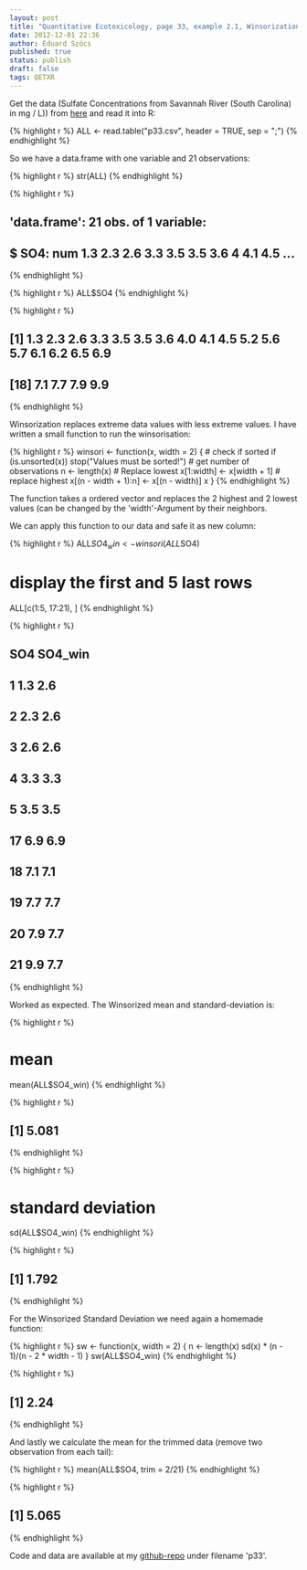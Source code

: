 ```yaml
---
layout: post
title: "Quantitative Ecotoxicology, page 33, example 2.1, Winsorization"
date: 2012-12-01 22:36
author: Eduard Szöcs
published: true
status: publish
draft: false
tags: QETXR
---
```

Get the data (Sulfate Concentrations from Savannah River (South Carolina) in mg / L)) from [here](https://raw.github.com/EDiLD/r-ed/master/quantitative_ecotoxicology/data/p33.csv) and read it into R:

{% highlight r %}
ALL <- read.table("p33.csv", header = TRUE, sep = ";")
{% endhighlight %}

So we have a data.frame with one variable and 21 observations:

{% highlight r %}
str(ALL)
{% endhighlight %}

{% highlight r %}
## 'data.frame':  21 obs. of  1 variable:
##  $ SO4: num  1.3 2.3 2.6 3.3 3.5 3.5 3.6 4 4.1 4.5 ...
{% endhighlight %}

{% highlight r %}
ALL$SO4
{% endhighlight %}

{% highlight r %}
##  [1] 1.3 2.3 2.6 3.3 3.5 3.5 3.6 4.0 4.1 4.5 5.2 5.6 5.7 6.1 6.2 6.5 6.9
## [18] 7.1 7.7 7.9 9.9
{% endhighlight %}



Winsorization replaces extreme data values with less extreme values. I have written a small function to run the winsorisation:

{% highlight r %}
winsori <- function(x, width = 2) {
    # check if sorted
    if (is.unsorted(x)) 
        stop("Values must be sorted!")
    # get number of observations
    n <- length(x)
    # Replace lowest
    x[1:width] <- x[width + 1]
    # replace highest
    x[(n - width + 1):n] <- x[(n - width)]
    x
}
{% endhighlight %}


The function takes a ordered vector and replaces the 2 highest and 2 lowest values (can be changed by the 'width'-Argument by their neighbors.

We can apply this function to our data and safe it as new column:

{% highlight r %}
ALL$SO4_win <- winsori(ALL$SO4)
# display the first and 5 last rows
ALL[c(1:5, 17:21), ]
{% endhighlight %}

{% highlight r %}
##    SO4 SO4_win
## 1  1.3     2.6
## 2  2.3     2.6
## 3  2.6     2.6
## 4  3.3     3.3
## 5  3.5     3.5
## 17 6.9     6.9
## 18 7.1     7.1
## 19 7.7     7.7
## 20 7.9     7.7
## 21 9.9     7.7
{% endhighlight %}


Worked as expected.
The Winsorized mean and standard-deviation is:

{% highlight r %}
# mean
mean(ALL$SO4_win)
{% endhighlight %}

{% highlight r %}
## [1] 5.081
{% endhighlight %}

{% highlight r %}
# standard deviation
sd(ALL$SO4_win)
{% endhighlight %}

{% highlight r %}
## [1] 1.792
{% endhighlight %}


For the Winsorized Standard Deviation we need again a homemade function:

{% highlight r %}
sw <- function(x, width = 2) {
    n <- length(x)
    sd(x) * (n - 1)/(n - 2 * width - 1)
}
sw(ALL$SO4_win)
{% endhighlight %}

{% highlight r %}
## [1] 2.24
{% endhighlight %}


And lastly we calculate the mean for the trimmed data (remove two observation from each tail):

{% highlight r %}
mean(ALL$SO4, trim = 2/21)
{% endhighlight %}

{% highlight r %}
## [1] 5.065
{% endhighlight %}


Code and data are available at my [github-repo](https://github.com/EDiLD/r-ed/tree/master/quantitative_ecotoxicology) under filename 'p33'.

